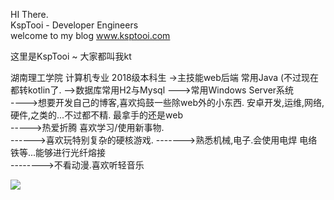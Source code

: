 
HI There.   
KspTooi - Developer Engineers   
welcome to my blog www.ksptooi.com   

这里是KspTooi ~ 大家都叫我kt   

湖南理工学院 计算机专业 2018级本科生
->主技能web后端 常用Java (不过现在都转kotlin了. 
-->数据库常用H2与Mysql 
--->常用Windows Server系统   
---->想要开发自己的博客,喜欢捣鼓一些除web外的小东西. 安卓开发,运维,网络,硬件,之类的...不过都不精. 最拿手的还是web   
----->热爱折腾 喜欢学习/使用新事物.    
------>喜欢玩特别复杂的硬核游戏.
------->熟悉机械,电子.会使用电焊 电络铁等...能够进行光纤熔接   
-------->不看动漫.喜欢听轻音乐   





![](https://github-readme-stats.vercel.app/api?username=KspTooi)

<!--
**KspTooi/KspTooi** is a ✨ _special_ ✨ repository because its `README.md` (this file) appears on your GitHub profile.
### Hi there 👋
Here are some ideas to get you started:

- 🔭 I’m currently working on ...
- 🌱 I’m currently learning ...
- 👯 I’m looking to collaborate on ...
- 🤔 I’m looking for help with ...
- 💬 Ask me about ...
- 📫 How to reach me: ...
- 😄 Pronouns: ...
- ⚡ Fun fact: ...
-->
